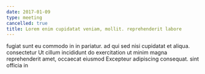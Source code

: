 ```yaml
---
date: 2017-01-09
type: meeting
cancelled: true
title: Lorem enim cupidatat veniam, mollit. reprehenderit labore
---
```

fugiat sunt eu commodo in in pariatur. ad qui sed nisi cupidatat et aliqua. consectetur Ut cillum incididunt do exercitation ut minim magna reprehenderit amet, occaecat eiusmod Excepteur adipiscing consequat. sint officia in